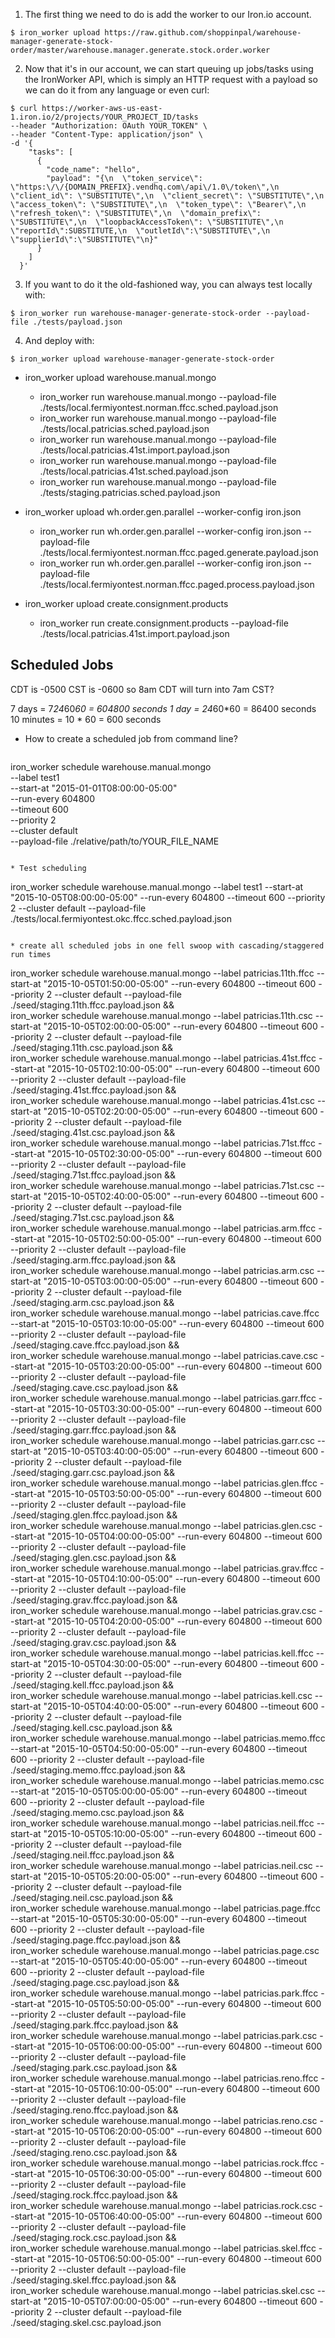 1. The first thing we need to do is add the worker to our Iron.io account.

  ```
$ iron_worker upload https://raw.github.com/shoppinpal/warehouse-manager-generate-stock-order/master/warehouse.manager.generate.stock.order.worker
  ```

2. Now that it's in our account, we can start queuing up jobs/tasks using the IronWorker API, which is simply an HTTP request with a payload so we can do it from any language or even curl:

  ```
$ curl https://worker-aws-us-east-1.iron.io/2/projects/YOUR_PROJECT_ID/tasks
  --header "Authorization: OAuth YOUR_TOKEN" \
  --header "Content-Type: application/json" \
  -d '{
      "tasks": [
        {
          "code_name": "hello",
          "payload": "{\n  \"token_service\": \"https:\/\/{DOMAIN_PREFIX}.vendhq.com\/api\/1.0\/token\",\n  \"client_id\": \"SUBSTITUTE\",\n  \"client_secret\": \"SUBSTITUTE\",\n  \"access_token\": \"SUBSTITUTE\",\n  \"token_type\": \"Bearer\",\n  \"refresh_token\": \"SUBSTITUTE\",\n  \"domain_prefix\": \"SUBSTITUTE\",\n  \"loopbackAccessToken\": \"SUBSTITUTE\",\n  \"reportId\":SUBSTITUTE,\n  \"outletId\":\"SUBSTITUTE\",\n  \"supplierId\":\"SUBSTITUTE\"\n}"
        }
      ]
    }'
  ```
3. If you want to do it the old-fashioned way, you can always test locally with:
  ```
$ iron_worker run warehouse-manager-generate-stock-order --payload-file ./tests/payload.json
  ```
4. And deploy with:
  ```
$ iron_worker upload warehouse-manager-generate-stock-order
  ```

* iron_worker upload warehouse.manual.mongo
  * iron_worker run warehouse.manual.mongo --payload-file ./tests/local.fermiyontest.norman.ffcc.sched.payload.json
  * iron_worker run warehouse.manual.mongo --payload-file ./tests/local.patricias.sched.payload.json
  * iron_worker run warehouse.manual.mongo --payload-file ./tests/local.patricias.41st.import.payload.json
  * iron_worker run warehouse.manual.mongo --payload-file ./tests/local.patricias.41st.sched.payload.json
  * iron_worker run warehouse.manual.mongo --payload-file ./tests/staging.patricias.sched.payload.json

* iron_worker upload wh.order.gen.parallel --worker-config iron.json
  * iron_worker run wh.order.gen.parallel --worker-config iron.json --payload-file ./tests/local.fermiyontest.norman.ffcc.paged.generate.payload.json
  * iron_worker run wh.order.gen.parallel --worker-config iron.json --payload-file ./tests/local.fermiyontest.norman.ffcc.paged.process.payload.json

* iron_worker upload create.consignment.products
  * iron_worker run create.consignment.products --payload-file ./tests/local.patricias.41st.import.payload.json

## Scheduled Jobs

CDT is -0500
CST is -0600
so 8am CDT will turn into 7am CST?

7 days = 7*24*60*60 = 604800 seconds
1 day = 24*60*60 = 86400 seconds
10 minutes = 10 * 60 = 600 seconds

* How to create a scheduled job from command line?
  ```
iron_worker schedule warehouse.manual.mongo \
--label test1 \
--start-at "2015-01-01T08:00:00-05:00" \
--run-every 604800 \
--timeout 600 \
--priority 2 \
--cluster default \
--payload-file ./relative/path/to/YOUR_FILE_NAME
  ```

* Test scheduling

  ```
  iron_worker schedule warehouse.manual.mongo --label test1 --start-at "2015-10-05T08:00:00-05:00" --run-every 604800 --timeout 600 --priority 2 --cluster default --payload-file ./tests/local.fermiyontest.okc.ffcc.sched.payload.json
  ```

* create all scheduled jobs in one fell swoop with cascading/staggered run times

  ```
iron_worker schedule warehouse.manual.mongo --label patricias.11th.ffcc --start-at "2015-10-05T01:50:00-05:00" --run-every 604800 --timeout 600 --priority 2 --cluster default --payload-file ./seed/staging.11th.ffcc.payload.json && \
iron_worker schedule warehouse.manual.mongo --label patricias.11th.csc --start-at "2015-10-05T02:00:00-05:00" --run-every 604800 --timeout 600 --priority 2 --cluster default --payload-file ./seed/staging.11th.csc.payload.json && \
iron_worker schedule warehouse.manual.mongo --label patricias.41st.ffcc --start-at "2015-10-05T02:10:00-05:00" --run-every 604800 --timeout 600 --priority 2 --cluster default --payload-file ./seed/staging.41st.ffcc.payload.json && \
iron_worker schedule warehouse.manual.mongo --label patricias.41st.csc --start-at "2015-10-05T02:20:00-05:00" --run-every 604800 --timeout 600 --priority 2 --cluster default --payload-file ./seed/staging.41st.csc.payload.json && \
iron_worker schedule warehouse.manual.mongo --label patricias.71st.ffcc --start-at "2015-10-05T02:30:00-05:00" --run-every 604800 --timeout 600 --priority 2 --cluster default --payload-file ./seed/staging.71st.ffcc.payload.json && \
iron_worker schedule warehouse.manual.mongo --label patricias.71st.csc --start-at "2015-10-05T02:40:00-05:00" --run-every 604800 --timeout 600 --priority 2 --cluster default --payload-file ./seed/staging.71st.csc.payload.json && \
iron_worker schedule warehouse.manual.mongo --label patricias.arm.ffcc --start-at "2015-10-05T02:50:00-05:00" --run-every 604800 --timeout 600 --priority 2 --cluster default --payload-file ./seed/staging.arm.ffcc.payload.json && \
iron_worker schedule warehouse.manual.mongo --label patricias.arm.csc --start-at "2015-10-05T03:00:00-05:00" --run-every 604800 --timeout 600 --priority 2 --cluster default --payload-file ./seed/staging.arm.csc.payload.json && \
iron_worker schedule warehouse.manual.mongo --label patricias.cave.ffcc --start-at "2015-10-05T03:10:00-05:00" --run-every 604800 --timeout 600 --priority 2 --cluster default --payload-file ./seed/staging.cave.ffcc.payload.json && \
iron_worker schedule warehouse.manual.mongo --label patricias.cave.csc --start-at "2015-10-05T03:20:00-05:00" --run-every 604800 --timeout 600 --priority 2 --cluster default --payload-file ./seed/staging.cave.csc.payload.json && \
iron_worker schedule warehouse.manual.mongo --label patricias.garr.ffcc --start-at "2015-10-05T03:30:00-05:00" --run-every 604800 --timeout 600 --priority 2 --cluster default --payload-file ./seed/staging.garr.ffcc.payload.json && \
iron_worker schedule warehouse.manual.mongo --label patricias.garr.csc --start-at "2015-10-05T03:40:00-05:00" --run-every 604800 --timeout 600 --priority 2 --cluster default --payload-file ./seed/staging.garr.csc.payload.json && \
iron_worker schedule warehouse.manual.mongo --label patricias.glen.ffcc --start-at "2015-10-05T03:50:00-05:00" --run-every 604800 --timeout 600 --priority 2 --cluster default --payload-file ./seed/staging.glen.ffcc.payload.json && \
iron_worker schedule warehouse.manual.mongo --label patricias.glen.csc --start-at "2015-10-05T04:00:00-05:00" --run-every 604800 --timeout 600 --priority 2 --cluster default --payload-file ./seed/staging.glen.csc.payload.json && \
iron_worker schedule warehouse.manual.mongo --label patricias.grav.ffcc --start-at "2015-10-05T04:10:00-05:00" --run-every 604800 --timeout 600 --priority 2 --cluster default --payload-file ./seed/staging.grav.ffcc.payload.json && \
iron_worker schedule warehouse.manual.mongo --label patricias.grav.csc --start-at "2015-10-05T04:20:00-05:00" --run-every 604800 --timeout 600 --priority 2 --cluster default --payload-file ./seed/staging.grav.csc.payload.json && \
iron_worker schedule warehouse.manual.mongo --label patricias.kell.ffcc --start-at "2015-10-05T04:30:00-05:00" --run-every 604800 --timeout 600 --priority 2 --cluster default --payload-file ./seed/staging.kell.ffcc.payload.json && \
iron_worker schedule warehouse.manual.mongo --label patricias.kell.csc --start-at "2015-10-05T04:40:00-05:00" --run-every 604800 --timeout 600 --priority 2 --cluster default --payload-file ./seed/staging.kell.csc.payload.json && \
iron_worker schedule warehouse.manual.mongo --label patricias.memo.ffcc --start-at "2015-10-05T04:50:00-05:00" --run-every 604800 --timeout 600 --priority 2 --cluster default --payload-file ./seed/staging.memo.ffcc.payload.json && \
iron_worker schedule warehouse.manual.mongo --label patricias.memo.csc --start-at "2015-10-05T05:00:00-05:00" --run-every 604800 --timeout 600 --priority 2 --cluster default --payload-file ./seed/staging.memo.csc.payload.json && \
iron_worker schedule warehouse.manual.mongo --label patricias.neil.ffcc --start-at "2015-10-05T05:10:00-05:00" --run-every 604800 --timeout 600 --priority 2 --cluster default --payload-file ./seed/staging.neil.ffcc.payload.json && \
iron_worker schedule warehouse.manual.mongo --label patricias.neil.csc --start-at "2015-10-05T05:20:00-05:00" --run-every 604800 --timeout 600 --priority 2 --cluster default --payload-file ./seed/staging.neil.csc.payload.json && \
iron_worker schedule warehouse.manual.mongo --label patricias.page.ffcc --start-at "2015-10-05T05:30:00-05:00" --run-every 604800 --timeout 600 --priority 2 --cluster default --payload-file ./seed/staging.page.ffcc.payload.json && \
iron_worker schedule warehouse.manual.mongo --label patricias.page.csc --start-at "2015-10-05T05:40:00-05:00" --run-every 604800 --timeout 600 --priority 2 --cluster default --payload-file ./seed/staging.page.csc.payload.json && \
iron_worker schedule warehouse.manual.mongo --label patricias.park.ffcc --start-at "2015-10-05T05:50:00-05:00" --run-every 604800 --timeout 600 --priority 2 --cluster default --payload-file ./seed/staging.park.ffcc.payload.json && \
iron_worker schedule warehouse.manual.mongo --label patricias.park.csc --start-at "2015-10-05T06:00:00-05:00" --run-every 604800 --timeout 600 --priority 2 --cluster default --payload-file ./seed/staging.park.csc.payload.json && \
iron_worker schedule warehouse.manual.mongo --label patricias.reno.ffcc --start-at "2015-10-05T06:10:00-05:00" --run-every 604800 --timeout 600 --priority 2 --cluster default --payload-file ./seed/staging.reno.ffcc.payload.json && \
iron_worker schedule warehouse.manual.mongo --label patricias.reno.csc --start-at "2015-10-05T06:20:00-05:00" --run-every 604800 --timeout 600 --priority 2 --cluster default --payload-file ./seed/staging.reno.csc.payload.json && \
iron_worker schedule warehouse.manual.mongo --label patricias.rock.ffcc --start-at "2015-10-05T06:30:00-05:00" --run-every 604800 --timeout 600 --priority 2 --cluster default --payload-file ./seed/staging.rock.ffcc.payload.json && \
iron_worker schedule warehouse.manual.mongo --label patricias.rock.csc --start-at "2015-10-05T06:40:00-05:00" --run-every 604800 --timeout 600 --priority 2 --cluster default --payload-file ./seed/staging.rock.csc.payload.json && \
iron_worker schedule warehouse.manual.mongo --label patricias.skel.ffcc --start-at "2015-10-05T06:50:00-05:00" --run-every 604800 --timeout 600 --priority 2 --cluster default --payload-file ./seed/staging.skel.ffcc.payload.json && \
iron_worker schedule warehouse.manual.mongo --label patricias.skel.csc --start-at "2015-10-05T07:00:00-05:00" --run-every 604800 --timeout 600 --priority 2 --cluster default --payload-file ./seed/staging.skel.csc.payload.json
  ```